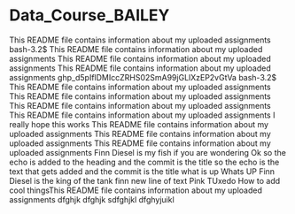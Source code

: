 # Data_Course_BAILEY 
This README file contains information about my uploaded assignments
bash-3.2$ This README file contains information about my uploaded assignments
This README file contains information about my uploaded assignments
This README file contains information about my uploaded assignments
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
bash-3.2$ This README file contains information about my uploaded assignments
This README file contains information about my uploaded assignments
This README file contains information about my uploaded assignments
This README file contains information about my uploaded assignments
I really hope this works
This README file contains information about my uploaded assignments
This README file contains information about my uploaded assignments
This README file contains information about my uploaded assignments
Finn Diesel is my fish if you are wondering
Ok so the echo is added to the heading and the commit is the title
so the echo is the text that gets added and the commit is the title
what is up
Whats UP
Finn Diesel is the king of the tank
finn 
new line of text 
Pink TUxedo 
How to add cool thingsThis README file contains information about my uploaded assignments
dfghjk
dfghjk
sdfghjkl
dfghyjuikl
